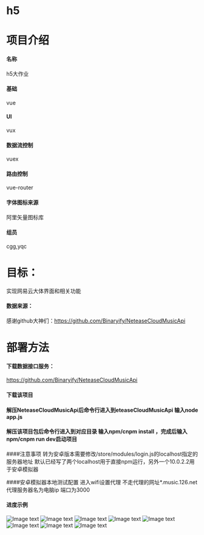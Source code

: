 # h5

# 项目介绍
#### 名称
h5大作业
#### 基础
vue

#### UI
vux

#### 数据流控制
vuex

#### 路由控制
vue-router

#### 字体图标来源
阿里矢量图标库

#### 组员
cgg,yqc

# 目标：
实现网易云大体界面和相关功能
#### 数据来源：
感谢github大神们：https://github.com/Binaryify/NeteaseCloudMusicApi
# 部署方法
#### 下载数据接口服务：
https://github.com/Binaryify/NeteaseCloudMusicApi

#### 下载该项目

#### 解压NeteaseCloudMusicApi后命令行进入到eteaseCloudMusicApi  输入node app.js

#### 解压该项目包后命令行进入到对应目录  输入npm/cnpm install ，完成后输入npm/cnpm run dev启动项目


####注意事项
转为安卓版本需要修改/store/modules/login.js的localhost指定的服务器地址
默认已经写了两个localhost用于直接npm运行，另外一个10.0.2.2用于安卓模拟器

####安卓模拟器本地测试配置
进入wifi设置代理
不走代理的网址*.music.126.net
代理服务器名为电脑ip
端口为3000
#### 进度示例
![Image text](https://gitee.com/cgggitee/h5_vue_wangyiyun/raw/master/img-folder/1.png)
![Image text](https://gitee.com/cgggitee/h5_vue_wangyiyun/raw/master/img-folder/2.png)
![Image text](https://gitee.com/cgggitee/h5_vue_wangyiyun/raw/master/img-folder/3.png)
![Image text](https://gitee.com/cgggitee/h5_vue_wangyiyun/raw/master/img-folder/4.png)
![Image text](https://gitee.com/cgggitee/h5_vue_wangyiyun/raw/master/img-folder/5.png)
![Image text](https://gitee.com/cgggitee/h5_vue_wangyiyun/raw/master/img-folder/6.png)
![Image text](https://gitee.com/cgggitee/h5_vue_wangyiyun/raw/master/img-folder/7.png)
![Image text](https://gitee.com/cgggitee/h5_vue_wangyiyun/raw/master/img-folder/8.png)
